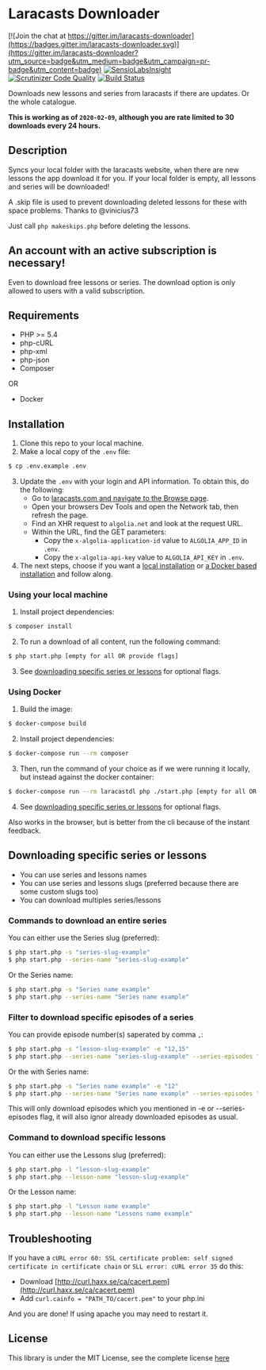 # Laracasts Downloader
[![Join the chat at https://gitter.im/laracasts-downloader](https://badges.gitter.im/laracasts-downloader.svg)](https://gitter.im/laracasts-downloader?utm_source=badge&utm_medium=badge&utm_campaign=pr-badge&utm_content=badge)
[![SensioLabsInsight](https://insight.sensiolabs.com/projects/ac2fdb9a-222b-4244-b08e-af5d2f69845d/mini.png)](https://insight.sensiolabs.com/projects/ac2fdb9a-222b-4244-b08e-af5d2f69845d)
[![Scrutinizer Code Quality](https://scrutinizer-ci.com/g/iamfreee/laracasts-downloader/badges/quality-score.png?b=master)](https://scrutinizer-ci.com/g/iamfreee/laracasts-downloader/?branch=master)
[![Build Status](https://scrutinizer-ci.com/g/iamfreee/laracasts-downloader/badges/build.png?b=master)](https://scrutinizer-ci.com/g/iamfreee/laracasts-downloader/build-status/master)

Downloads new lessons and series from laracasts if there are updates. Or the whole catalogue.

**This is working as of `2020-02-09`, although you are rate limited to 30 downloads every 24 hours.**

## Description
Syncs your local folder with the laracasts website, when there are new lessons the app download it for you.
If your local folder is empty, all lessons and series will be downloaded!

A .skip file is used to prevent downloading deleted lessons for these with space problems. Thanks to @vinicius73

Just call `php makeskips.php` before deleting the lessons.

## An account with an active subscription is necessary!
Even to download free lessons or series. The download option is only allowed to users with a valid subscription.

## Requirements
- PHP >= 5.4
- php-cURL
- php-xml
- php-json
- Composer

OR

- Docker

## Installation
1. Clone this repo to your local machine.
2. Make a local copy of the `.env` file:
```sh
$ cp .env.example .env
```
3. Update the `.env` with your login and API information. To obtain this, do the following:
    - Go to [laracasts.com and navigate to the Browse page](https://laracasts.com/search).
    - Open your browsers Dev Tools and open the Network tab, then refresh the page.
    - Find an XHR request to `algolia.net` and look at the request URL.
    - Within the URL, find the GET parameters:
        - Copy the `x-algolia-application-id` value to `ALGOLIA_APP_ID` in `.env`.
        - Copy the `x-algolia-api-key` value to `ALGOLIA_API_KEY` in `.env`.
4. The next steps, choose if you want a [local installation](#using-your-local-machine) or [a Docker based installation](#using-docker) and follow along.

### Using your local machine
1. Install project dependencies:
```sh
$ composer install
```
2. To run a download of all content, run the following command:
```sh
$ php start.php [empty for all OR provide flags]
```
3. See [downloading specific series or lessons](#downloading-specific-series-or-lessons) for optional flags.

### Using Docker
1. Build the image:
```sh
$ docker-compose build
```
2. Install project dependencies:
```sh
$ docker-compose run --rm composer
```
3. Then, run the command of your choice as if we were running it locally, but instead against the docker container:
```sh
$ docker-compose run --rm laracastdl php ./start.php [empty for all OR provide flags]
```
4. See [downloading specific series or lessons](#downloading-specific-series-or-lessons) for optional flags.

Also works in the browser, but is better from the cli because of the instant feedback.

## Downloading specific series or lessons
- You can use series and lessons names
- You can use series and lessons slugs (preferred because there are some custom slugs too)
- You can download multiples series/lessons

### Commands to download an entire series
You can either use the Series slug (preferred):
```sh
$ php start.php -s "series-slug-example"
$ php start.php --series-name "series-slug-example"
```
Or the Series name:
```sh
$ php start.php -s "Series name example"
$ php start.php --series-name "Series name example"
```

### Filter to download specific episodes of a series
You can provide episode number(s) saperated by comma ```,```:
```sh
$ php start.php -s "lesson-slug-example" -e "12,15"
$ php start.php --series-name "series-slug-example" --series-episodes "12,15"
```
Or the with Series name:
```sh
$ php start.php -s "Series name example" -e "12"
$ php start.php --series-name "Series name example" --series-episodes "12"
```
This will only download episodes which you mentioned in
-e or --series-episodes flag, it will also ignor already downloaded episodes
as usual.


### Command to download specific lessons
You can either use the Lessons slug (preferred):
```sh
$ php start.php -l "lesson-slug-example"
$ php start.php --lesson-name "lesson-slug-example"
```
Or the Lesson name:
```sh
$ php start.php -l "Lesson name example"
$ php start.php --lesson-name "Lessons name example"
```

## Troubleshooting
If you have a `cURL error 60: SSL certificate problem: self signed certificate in certificate chain` or `SLL error: cURL error 35` do this:

- Download [http://curl.haxx.se/ca/cacert.pem](http://curl.haxx.se/ca/cacert.pem)
- Add `curl.cainfo = "PATH_TO/cacert.pem"` to your php.ini

And you are done! If using apache you may need to restart it.

## License

This library is under the MIT License, see the complete license [here](LICENSE)
